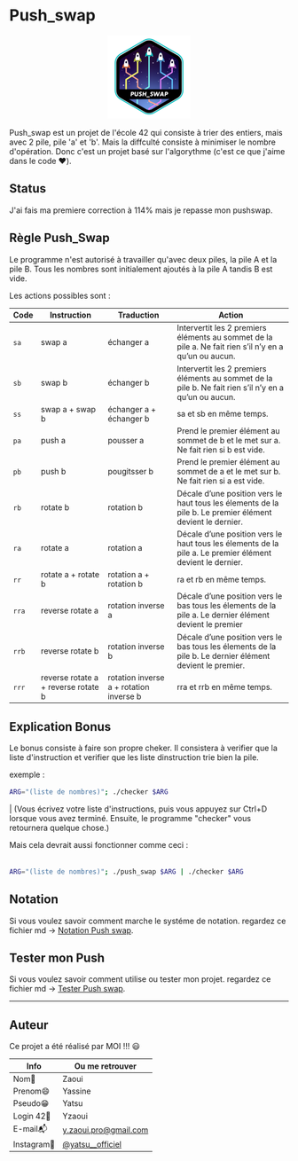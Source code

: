 # Push_swap

<p align="center">
  <img src="https://github.com/mcombeau/mcombeau/blob/main/42_badges/push_swape.png"
  alt="Logo du projet push swap">
</p>

Push_swap est un projet de l'école 42 qui consiste à trier des entiers,
mais avec 2 pile, pile 'a' et 'b'.
Mais la diffculté consiste à minimiser le nombre d'opération.
Donc c'est un  projet basé sur l'algorythme (c'est ce que j'aime dans le code :heart:).

## Status

J'ai fais ma premiere correction à 114% mais je repasse mon pushswap.

## Règle Push_Swap

Le programme n'est autorisé à travailler qu'avec deux piles,
la pile A et la pile B.
Tous les nombres sont initialement ajoutés à la pile A tandis B est vide.

Les actions possibles sont :

| Code  | Instruction                         | Traduction                              | Action                                                                                                                   |
| ----- | ----------------------------------- | --------------------------------------- | ------------------------------------------------------------------------------------------------------------------------ |
| `sa`  | swap a                              | échanger a                              | Intervertit les 2 premiers éléments au sommet de la pile a. Ne fait rien s’il n’y en a qu’un ou aucun.                   |
| `sb`  | swap b                              | échanger b                              | Intervertit les 2 premiers éléments au sommet de la pile b. Ne fait rien s’il n’y en a qu’un ou aucun.                   |
| `ss`  | swap a + swap b                     | échanger a  + échanger b                | sa et sb en même temps.                                                                                                  |
| `pa`  | push a                              | pousser a                               | Prend le premier élément au sommet de b et le met sur a. Ne fait rien si b est vide.                                     |
| `pb`  | push b                              | pougitsser b                               | Prend le premier élément au sommet de a et le met sur b. Ne fait rien si a est vide.                                     |
| `rb`  | rotate b                            | rotation b                              | Décale d’une position vers le haut tous les élements de la pile b. Le premier élément devient le dernier.                |
| `ra`  | rotate a                            | rotation a                              | Décale d’une position vers le haut tous les élements de la pile a. Le premier élément devient le dernier.                |
| `rr`  | rotate a + rotate b                 | rotation a + rotation b                 | ra et rb en même temps.                                                                                                  |
| `rra` | reverse rotate a                    | rotation inverse a                      | Décale d’une position vers le bas tous les élements de la pile a. Le dernier élément devient le premier                  |
| `rrb` | reverse rotate b                    | rotation inverse b                      | Décale d’une position vers le bas tous les élements de la pile b. Le dernier élément devient le premier.                 |
| `rrr` | reverse rotate a + reverse rotate b | rotation inverse a + rotation inverse b | rra et rrb en même temps.                                                                                                |

## Explication Bonus

Le bonus consiste à faire son propre cheker.
Il consistera à verifier que la liste d'instruction et verifier que les liste dinstruction trie
bien la pile.

exemple :

```bash
ARG="(liste de nombres)"; ./checker $ARG
```
| (Vous écrivez votre liste d'instructions, puis vous appuyez sur Ctrl+D lorsque vous avez terminé. Ensuite, le programme "checker" vous retournera quelque chose.)

Mais cela devrait aussi fonctionner comme ceci :

```bash

ARG="(liste de nombres)"; ./push_swap $ARG | ./checker $ARG
```

## Notation

Si vous voulez savoir comment marche le systéme de notation.
regardez ce fichier md -> [Notation Push swap](Notation_Push_swap.md).


## Tester mon Push

Si vous voulez savoir comment utilise ou tester mon projet.
regardez ce fichier md -> [Tester Push swap](Tester_Push_swap.md).

----------------------------------------

## Auteur

Ce projet a été réalisé par MOI !!! :smiley:

| Info          | Ou me retrouver                                                      |
| ------------- | -------------------------------------------------------------------- |
| Nom👋         | Zaoui                                                                |
| Prenom😄      | Yassine                                                              |
| Pseudo😁      | Yatsu                                                                |
| Login 42🏫    | Yzaoui                                                               |
| E-mail📬      | y.zaoui.pro@gmail.com                                                |
| Instagram📸   | [@yatsu__officiel](https://www.instagram.com/yatsu__officiel/)       |